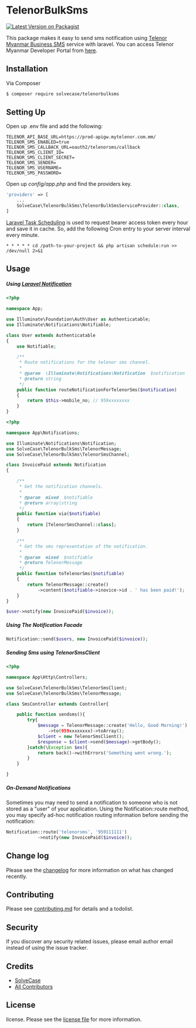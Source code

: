 # TelenorBulkSms

[![Latest Version on Packagist][ico-version]][link-packagist]

This package makes it easy to send sms notification using [Telenor Myanmar Business SMS][link-telenor-bulk-messaging] service with laravel. You can access Telenor Myanmar Developer Portal from [here][link-telenor-api-gateway].

## Installation

Via Composer

``` bash
$ composer require solvecase/telenorbulksms
```
## Setting Up
Open up .env file and add the following:

    TELENOR_API_BASE_URL=https://prod-apigw.mytelenor.com.mm/
    TELENOR_SMS_ENABLED=true
    TELENOR_SMS_CALLBACK_URL=oauth2/telenorsms/callback
    TELENOR_SMS_CLIENT_ID=
    TELENOR_SMS_CLIENT_SECRET=
    TELENOR_SMS_SENDER=
    TELENOR_SMS_USERNAME=
    TELENOR_SMS_PASSWORD=

Open up *config/app.php* and find the providers key.

```php
'providers' => [
    ...
    SolveCase\TelenorBulkSms\TelenorBulkSmsServiceProvider::class,
]
```
[Laravel Task Scheduling][link-laravel-scheduling] is used to request bearer access token every hour and save it in cache. So, add the following Cron entry to your server interval every minute.

`* * * * * cd /path-to-your-project && php artisan schedule:run >> /dev/null 2>&1`
## Usage
##### Using [Laravel Notification][link-laravel-notification]
```php
<?php

namespace App;

use Illuminate\Foundation\Auth\User as Authenticatable;
use Illuminate\Notifications\Notifiable;

class User extends Authenticatable
{
    use Notifiable;

    /**
     * Route notifications for the telenor sms channel.
     *
     * @param  \Illuminate\Notifications\Notification  $notification
     * @return string
     */
    public function routeNotificationForTelenorSms($notification)
    {
        return $this->mobile_no; // 959xxxxxxxx
    }
}
```
```php
<?php

namespace App\Notifications;

use Illuminate\Notifications\Notification;
use SolveCase\TelenorBulkSms\TelenorMessage;
use SolveCase\TelenorBulkSms\TelenorSmsChannel;

class InvoicePaid extends Notification
{

    /**
     * Get the notification channels.
     *
     * @param  mixed  $notifiable
     * @return array|string
     */
    public function via($notifiable)
    {
        return [TelenorSmsChannel::class];
    }

    /**
     * Get the sms representation of the notification.
     *
     * @param  mixed  $notifiable
     * @return TelenorMessage
     */
    public function toTelenorSms($notifiable)
    {
        return TelenorMessage::create()
			->content($notifiable->inovice->id . ' has been paid!');
    }
}
```
```php
$user->notify(new InvoicePaid($invoice));
```
##### Using The Notification Facade
```php
Notification::send($users, new InvoicePaid($invoice));
```
##### Sending Sms using TelenorSmsClient
```php
<?php

namespace App\Http\Controllers;

use SolveCase\TelenorBulkSms\TelenorSmsClient;
use SolveCase\TelenorBulkSms\TelenorMessage;

class SmsController extends Controller{

	public function sendsms(){
		try{
			$message = TelenorMessage::create('Hello, Good Morning!')
				->to(959xxxxxxxx)->toArray();
			$client = new TelenorSmsClient();
			$response = $client->send($message)->getBody();
		}catch(\Exception $ex){
			return back()->withErrors('Something went wrong.');
		}
	}

}

```

##### On-Demand Notifications
Sometimes you may need to send a notification to someone who is not stored as a "user" of your application. Using the Notification::route method, you may specify ad-hoc notification routing information before sending the notification:
```php
Notification::route('telenorsms', '959111111')                      
            ->notify(new InvoicePaid($invoice));
```
## Change log

Please see the [changelog](changelog.md) for more information on what has changed recently.

## Contributing

Please see [contributing.md](contributing.md) for details and a todolist.

## Security

If you discover any security related issues, please email author email instead of using the issue tracker.

## Credits

- [SolveCase][link-author]
- [All Contributors][link-contributors]

## License

license. Please see the [license file](license.md) for more information.

[ico-version]: https://img.shields.io/packagist/v/solvecase/telenorbulksms.svg?style=flat-square
[ico-downloads]: https://img.shields.io/packagist/dt/solvecase/telenorbulksms.svg?style=flat-square
[ico-travis]: https://img.shields.io/travis/solvecase/telenorbulksms/master.svg?style=flat-square
[ico-styleci]: https://styleci.io/repos/12345678/shield

[link-packagist]: https://packagist.org/packages/solvecase/telenorbulksms
[link-downloads]: https://packagist.org/packages/solvecase/telenorbulksms
[link-travis]: https://travis-ci.org/solvecase/telenorbulksms
[link-styleci]: https://styleci.io/repos/12345678
[link-author]: https://github.com/solvecase
[link-contributors]: ../../contributors
[link-telenor-bulk-messaging]: https://www.telenor.com.mm/en/business/bulk-messaging-bulk-sms
[link-telenor-api-gateway]: https://apigw.mytelenor.com.mm/
[link-laravel-scheduling]: https://laravel.com/docs/master/scheduling
[link-laravel-notification]: https://laravel.com/docs/master/notifications